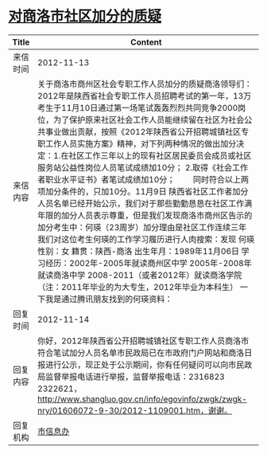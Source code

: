 # <a href="http://www.shangluo.gov.cn/zmhd/ldxxxx.jsp?urltype=leadermail.LeaderMailContentUrl&wbtreeid=1112&leadermailid=1470">对商洛市社区加分的质疑</a>
| Title |                                                                                                                                                                                                                                                                           Content                                                                                                                                                                                                                                                                           |
|:-----:|-------------------------------------------------------------------------------------------------------------------------------------------------------------------------------------------------------------------------------------------------------------------------------------------------------------------------------------------------------------------------------------------------------------------------------------------------------------------------------------------------------------------------------------------------------------|
| 来信时间  | 2012-11-13                                                                                                                                                                                                                                                                                                                                                                                                                                                                                                                                                  |
| 来信内容  | 关于商洛市商州区社会专职工作人员加分的质疑商洛领导们：2012年是陕西省社会专职工作人员招聘考试的第一年，13万考生于11月10日通过第一场笔试轰轰烈烈共同竞争2000岗位，为了保护原来社区社会工作人员能继续留在社区为社会公共事业做出贡献，按照《2012年陕西省公开招聘城镇社区专职工作人员实施方案》精神，对下列两种情况的做出加分决定：1.在社区工作三年以上的现有社区居民委员会成员或社区服务站公益性岗位人员笔试成绩加10分； 2.取得《社会工作者职业水平证书》者笔试成绩加10分； 　　同时符合以上两项加分条件的，只加10分。11月9日 陕西省社区工作者加分人员名单已经开始公示，我们对于那些勤勤恳恳在社区工作满年限的加分人员表示尊重，但是我们发现商洛市商州区告示的加分考生中：何瑛（23周岁）加分理由是社区工作连续三年    我们对这位考生何瑛的工作学习履历进行人肉搜索：发现 何瑛 性别：女 籍贯：陕西-商洛 出生年月：1989年11月06日 学习经历：2002年-2005年就读商州区中学 2005年-2008年就读商洛中学 2008-2011（或者2012年）就读商洛学院 （注：2011年毕业的为大专生，2012年毕业为本科生） 一下我是通过腾讯朋友找到的何瑛资料： |
| 回复时间  | 2012-11-14                                                                                                                                                                                                                                                                                                                                                                                                                                                                                                                                                  |
| 回复内容  | 你好，2012年陕西省公开招聘城镇社区专职工作人员商洛市符合笔试加分人员名单市民政局已在市政府门户网站和商洛日报进行公示，现正处于公示期间，你有任何疑问可以向市民政局监督举报电话进行举报，监督举报电话：2316823 2322621，http://www.shangluo.gov.cn/info/egovinfo/zwgk/zwgk-nry/01606072-9-30/2012-1109001.htm，谢谢。                                                                                                                                                                                                                                                                                                                                              |
| 回复机构  | <a href="../../categories/agencies/市信息办.md">市信息办</a>                                                                                                                                                                                                                                                                                                                                                                                                                                                                                                        |
